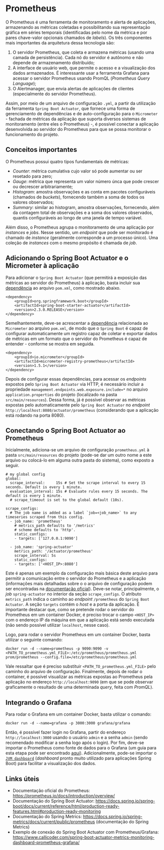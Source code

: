 # Prometheus
O Prometheus é uma ferramenta de monitoramento e alerta de aplicações, armazenando as métricas coletadas e possibilitando sua representação gráfica em séries temporais (identificadas pelo nome da métrica e por pares chave-valor opcionais chamados de *labels*). Os três componentes mais importantes da arquitetura dessa tecnologia são:
1. O servidor Prometheus, que coleta e armazena métricas (usando uma camada de persistência). Cada nó do servidor é autônomo e não depende de armazenamento distribuído;
2. A interface de usuário web, que permite o acesso e  a visualização dos dados armazenados. É interessante usar a ferramenta Grafana para acessar o servidor Prometheus usando PromQL (*Prometheus Query Language*);
3. O Alertmanager, que envia alertas de aplicações de clientes (especialmente do servidor Prometheus).

Assim, por meio de um arquivo de configuração `.yml`, a partir da utilização da ferramenta `Spring Boot Actuator`, que fornece uma forma de gerenciamento de dependências e de auto-configuração para o `Micrometer` - fachada de métricas da aplicação que suporta diversos sistemas de monitoramento (entre eles o Prometheus) -, é possível conectar a aplicação desenvolvida ao servidor do Prometheus para que se possa monitorar o funcionamento do projeto.

## Conceitos importantes
O Prometheus possui quatro tipos fundamentais de métricas:
- *Counter*: métrica cumulativa cujo valor só pode aumentar ou ser resetado para zero;
- *Gauge*: métrica que representa um valor número únca que pode crescer ou decrescer arbitrariamente;
- *Histogram*: amostra observações e as conta em pacotes configuráveis (chamados de *buckets*), fornecendo também a soma de todos os valores observados;
- *Summary*: similar ao histogram, amostra observações, fornecendo, além da contagem total de observações e a soma dos valores observados, quantis configuráveis ao longo de uma janela de tempo variável.

Além disso, o Prometheus agrupa o monitoramento de uma aplicação por *instances* e *jobs*. Nesse sentido, um *endpoint* que pode ser monitorado é chamado de *instance* (geralmente corresponde a um processo único). Uma coleção de *instances* com o mesmo propósito é chamada de *job*. 

## Adicionando o Spring Boot Actuator e o Micrometer à aplicação
Para adicionar o `Spring Boot Actuator` (que permitirá a exposição das métricas ao servidor do Prometheus) à aplicação, basta incluir sua [dependência](https://mvnrepository.com/artifact/org.springframework.boot/spring-boot-starter-actuator/2.3.0.RELEASE) ao arquivo `pom.xml`, como mostrado abaixo.
```
<dependency>
    <groupId>org.springframework.boot</groupId>
    <artifactId>spring-boot-starter-actuator</artifactId>
    <version>2.3.0.RELEASE</version>
</dependency>
```
Semelhantemente, deve-se acrescentar a [dependência](https://mvnrepository.com/artifact/io.micrometer/micrometer-registry-prometheus/1.5.1) relacionada ao `Micrometer` ao arquivo `pom.xml`, de modo que o `Spring Boot` é capaz de configurar automaticamente um registro capaz de coletar e exportar dados de métricas em um formato que o servidor do Prometheus é capaz de entender - conforme se mostra em seguida.
```
<dependency>
    <groupId>io.micrometer</groupId>
    <artifactId>micrometer-registry-prometheus</artifactId>
    <version>1.5.1</version>
</dependency>
```
Depois de configurar essas dependências, para acessar os *endpoints* expostos pelo `Spring Boot Actuator` via HTTP, é necessário incluir a propriedade `management.endpoints.web.exposure.include=*` no arquivo `application.properties` do projeto (localizado na pasta `src/main/resources`). Dessa forma, já é possível observar as métricas expostas pelo automaticamente pelo `Spring Boot Actuator` no *endpoint* `http://localhost:8080/actuator/prometheus` (considerando que a aplicação está rodando na porta 8080).

## Conectando o Spring Boot Actuator ao Prometheus
Inicialmente, adiciona-se um arquivo de configuração `prometheus.yml` à pasta `src/main/resources` do projeto (pode-se dar um outro nome a este arquivo ou colocá-lo em alguma outra pasta do sistema), como exposto a seguir.
```
# my global config
global:
  scrape_interval:     15s # Set the scrape interval to every 15 seconds. Default is every 1 minute.
  evaluation_interval: 15s # Evaluate rules every 15 seconds. The default is every 1 minute.
  # scrape_timeout is set to the global default (10s).
  
scrape_configs:
  # The job name is added as a label `job=<job_name>` to any timeseries scraped from this config.
  - job_name: 'prometheus'
    # metrics_path defaults to '/metrics'
    # scheme defaults to 'http'.
    static_configs:
    - targets: ['127.0.0.1:9090']

  - job_name: 'spring-actuator'
    metrics_path: '/actuator/prometheus'
    scrape_interval: 5s
    static_configs:
    - targets: ['<HOST_IP>:8080']
```
Este é apenas um exemplo da configuração mais básica deste arquivo para permitir a comunicação entre o servidor do Prometheus e a aplicação (informações mais detalhadas sobre o o arquivo de configuração podem ser encontradas na [documentação oficial](https://prometheus.io/docs/prometheus/latest/configuration/configuration/)).
Deve-se notar, principalmente, o *job* `spring-actuator` no interior da seção `scrape_configs`. O atributo `metrics_path` indica o caminho ao *endpoint* `/prometheus` do `Spring Boot Actuator`. A seção `targets` contém o *host* e a porta da aplicação. É importante destacar que, como se pretende rodar o servidor do Prometheus em um container Docker, é preciso trocar o campo `<HOST_IP>` com o endereço IP da máquina em que a aplicação está sendo executada (não sendo possível utilizar `localhost`, nesse caso). 

Logo, para rodar o servidor Prometheus em um container Docker, basta utilizar o seguinte comando:
```
docker run -d --name=prometheus -p 9090:9090 -v <PATH_TO_prometheus.yml_FILE>:/etc/prometheus/prometheus.yml prom/prometheus --config.file=/etc/prometheus/prometheus.yml
```
Vale ressaltar que é preciso substituir `<PATH_TO_prometheus.yml_FILE>` pelo caminho do arquivo de configuração.
Finalmente, depois de rodar o container, é possível visualizar as métricas expostas ao Prometheus pela aplicação no endereço `http://localhost:9090` (em que se pode observar graficamente o resultado de uma determinada *query*, feita com *PromQL*).
 
## Integrando o Grafana
 Para rodar o Grafana em um container Docker, basta utilizar o comando: 
```
docker run -d --name=grafana -p 3000:3000 grafana/grafana
```
Então, é possível fazer login no Grafana, partir do endereço `http://localhost:3000` usando o usuário `admin` e a senha `admin` (sendo recomendado modificar a senha logo após o login).
Por fim, deve-se importar o Prometheus como fonte de dados para o Grafana (um guia para esta etapa pode ser encontrado [aqui](https://stackabuse.com/monitoring-spring-boot-apps-with-micrometer-prometheus-and-grafana/)). Adicionalmente, pode-se importar o [`JVM dashboard`](https://grafana.com/grafana/dashboards/4701) (*dashboard* pronto muito utilizado para aplicações Spring Boot) para facilitar a visualização dos dados.

## Links úteis
- Documentação oficial do Prometheus: https://prometheus.io/docs/introduction/overview/
- Documentação do Spring Boot Actuator: https://docs.spring.io/spring-boot/docs/current/reference/html/production-ready-features.html#production-ready-monitoring
- Documentação do Spring Metrics: https://docs.spring.io/spring-metrics/docs/current/public/prometheus (documentação do Spring Metrics)
- Exemplo de conexão do Spring Boot Actuator com Prometheus/Grafana: https://www.callicoder.com/spring-boot-actuator-metrics-monitoring-dashboard-prometheus-grafana/
